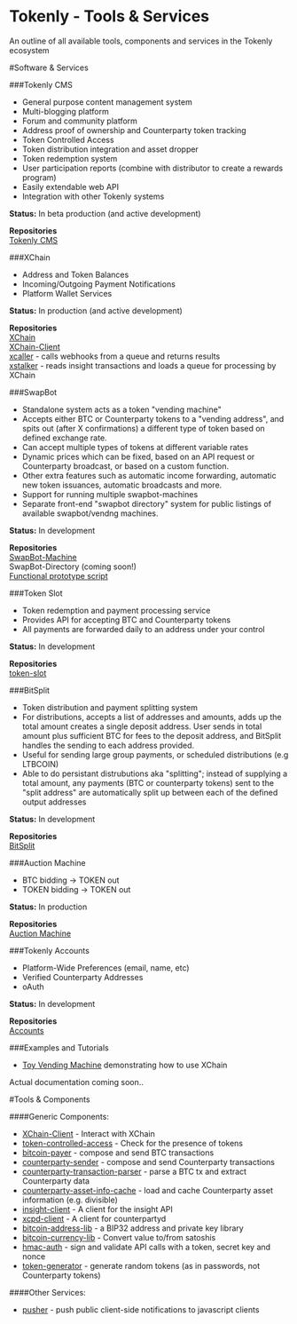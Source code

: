 # Tokenly - Tools & Services

An outline of all available tools, components and services in the Tokenly ecosystem

#Software & Services

###Tokenly CMS

* General purpose content management system
* Multi-blogging platform
* Forum and community platform
* Address proof of ownership and Counterparty token tracking
* Token Controlled Access
* Token distribution integration and asset dropper
* Token redemption system
* User participation reports (combine with distributor to create a rewards program)
* Easily extendable web API
* Integration with other Tokenly systems

**Status:** In beta production (and active development)

**Repositories**  
[Tokenly CMS](https://github.com/tokenly/tokenly-cms)

###XChain

* Address and Token Balances  
* Incoming/Outgoing Payment Notifications  
* Platform Wallet Services

**Status:** In production (and active development)

**Repositories**  
[XChain](https://github.com/tokenly/xchain)  
[XChain-Client](https://github.com/tokenly/xchain-client)  
[xcaller](https://github.com/tokenly/xcaller) - calls webhooks from a queue and returns results  
[xstalker](https://github.com/tokenly/xstalker) - reads insight transactions and loads a queue for processing by XChain

###SwapBot

* Standalone system acts as a token "vending machine"
* Accepts either BTC or Counterparty tokens to a "vending address", and spits out (after X confirmations) a different type of token based on defined exchange rate.
* Can accept multiple types of tokens at different variable rates
* Dynamic prices which can be fixed, based on an API request or Counterparty broadcast, or based on a custom function.
* Other extra features such as automatic income forwarding, automatic new token issuances, automatic broadcasts and more.
* Support for running multiple swapbot-machines
* Separate front-end "swapbot directory" system for public listings of available swapbot/vendng machines.

**Status:** In development

**Repositories**  
[SwapBot-Machine](https://github.com/tokenly/swapbot)  
SwapBot-Directory (coming soon!)  
[Functional prototype script](https://github.com/tokenly/xcp-gateway)

###Token Slot

* Token redemption and payment processing service
* Provides API for accepting BTC and Counterparty tokens
* All payments are forwarded daily to an address under your control 

**Status:** In development

**Repositories**  
[token-slot](https://github.com/tokenly/token-slot)

###BitSplit

* Token distribution and payment splitting system
* For distributions, accepts a list of addresses and amounts, adds up the total amount creates a single deposit address. User sends in total amount plus sufficient BTC for fees to the deposit address, and BitSplit handles the sending to each address provided.
* Useful for sending large group payments, or scheduled distributions (e.g LTBCOIN)
* Able to do persistant distrubutions aka "splitting"; instead of supplying a total amount, any payments (BTC or counterparty tokens) sent to the "split address" are automatically split up between each of the defined output addresses

**Status:** In development

**Repositories**  
[BitSplit](https://github.com/tokenly/BitSplit)

###Auction Machine

* BTC bidding -> TOKEN out  
* TOKEN bidding -> TOKEN out

**Status:** In production

**Repositories**  
[Auction Machine](https://github.com/tokenly/auction-machine)

###Tokenly Accounts

* Platform-Wide Preferences (email, name, etc)  
* Verified Counterparty Addresses  
* oAuth

**Status:** In development

**Repositories**  
[Accounts](https://github.com/tokenly/accounts)

###Examples and Tutorials

* [Toy Vending Machine](https://github.com/tokenly/toy-vending-machine) demonstrating how to use XChain

Actual documentation coming soon..

#Tools & Components

####Generic Components:

* [XChain-Client](https://github.com/tokenly/xchain-client) - Interact with XChain
* [token-controlled-access](https://github.com/tokenly/token-controlled-access) - Check for the presence of tokens
* [bitcoin-payer](https://github.com/tokenly/bitcoin-payer) - compose and send BTC transactions
* [counterparty-sender](https://github.com/tokenly/counterparty-sender) - compose and send Counterparty transactions
* [counterparty-transaction-parser](https://github.com/tokenly/counterparty-transaction-parser) - parse a BTC tx and extract Counterparty data
* [counterparty-asset-info-cache](https://github.com/tokenly/counterparty-asset-info-cache) - load and cache Counterparty asset information (e.g. divisible)
* [insight-client](https://github.com/tokenly/insight-client) - A client for the insight API
* [xcpd-client](https://github.com/tokenly/xcpd-client) - A client for counterpartyd
* [bitcoin-address-lib](https://github.com/tokenly/bitcoin-address-lib) - a BIP32 address and private key library
* [bitcoin-currency-lib](https://github.com/tokenly/bitcoin-currency-lib) - Convert value to/from satoshis
* [hmac-auth](https://github.com/tokenly/hmac-auth) - sign and validate API calls with a token, secret key and nonce
* [token-generator](https://github.com/tokenly/token-generator) - generate random tokens (as in passwords, not Counterparty tokens)

####Other Services:
* [pusher](https://github.com/tokenly/pusher) - push public client-side notifications to javascript clients



